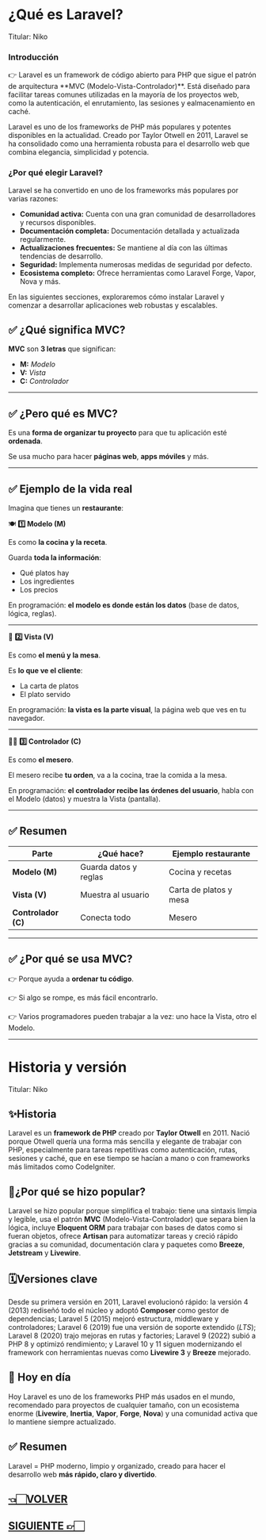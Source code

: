 # ¿Qué es Laravel?

Titular: Niko

### Introducción

<aside>
👉 Laravel es un framework de código abierto para PHP que sigue el patrón de arquitectura **MVC (Modelo-Vista-Controlador)**. Está diseñado para facilitar tareas comunes utilizadas en la mayoría de los proyectos web, como la autenticación, el enrutamiento, las sesiones y ealmacenamiento en caché.

</aside>

Laravel es uno de los frameworks de PHP más populares y potentes disponibles en la actualidad. Creado por Taylor Otwell en 2011, Laravel se ha consolidado como una herramienta robusta para el desarrollo web que combina elegancia, simplicidad y potencia.

### ¿Por qué elegir Laravel?

Laravel se ha convertido en uno de los frameworks más populares por varias razones:

- **Comunidad activa:** Cuenta con una gran comunidad de desarrolladores y recursos disponibles.
- **Documentación completa:** Documentación detallada y actualizada regularmente.
- **Actualizaciones frecuentes:** Se mantiene al día con las últimas tendencias de desarrollo.
- **Seguridad:** Implementa numerosas medidas de seguridad por defecto.
- **Ecosistema completo:** Ofrece herramientas como Laravel Forge, Vapor, Nova y más.

En las siguientes secciones, exploraremos cómo instalar Laravel y comenzar a desarrollar aplicaciones web robustas y escalables.

## ✅ **¿Qué significa MVC?**

**MVC** son **3 letras** que significan:

- **M:** *Modelo*
- **V:** *Vista*
- **C:** *Controlador*

---

## ✅ **¿Pero qué es MVC?**

Es una **forma de organizar tu proyecto** para que tu aplicación esté **ordenada**.

Se usa mucho para hacer **páginas web**, **apps móviles** y más.

---

## ✅ **Ejemplo de la vida real**

Imagina que tienes un **restaurante**:

🍽️ **1️⃣ Modelo (M)**

Es como **la cocina y la receta**.

Guarda **toda la información**:

- Qué platos hay
- Los ingredientes
- Los precios

En programación: **el modelo es donde están los datos** (base de datos, lógica, reglas).

---

👀 **2️⃣ Vista (V)**

Es como **el menú y la mesa**.

Es **lo que ve el cliente**:

- La carta de platos
- El plato servido

En programación: **la vista es la parte visual**, la página web que ves en tu navegador.

---

🧑‍🍳 **3️⃣ Controlador (C)**

Es como **el mesero**.

El mesero recibe **tu orden**, va a la cocina, trae la comida a la mesa.

En programación: **el controlador recibe las órdenes del usuario**, habla con el Modelo (datos) y muestra la Vista (pantalla).

---

## ✅ **Resumen**

| Parte | ¿Qué hace? | Ejemplo restaurante |
| --- | --- | --- |
| **Modelo (M)** | Guarda datos y reglas | Cocina y recetas |
| **Vista (V)** | Muestra al usuario | Carta de platos y mesa |
| **Controlador (C)** | Conecta todo | Mesero |

---

## ✅ **¿Por qué se usa MVC?**

👉 Porque ayuda a **ordenar tu código**.

👉 Si algo se rompe, es más fácil encontrarlo.

👉 Varios programadores pueden trabajar a la vez: uno hace la Vista, otro el Modelo.

---
# Historia y versión

Titular: Niko

## ✨Historia

Laravel es un **framework de PHP** creado por **Taylor Otwell** en 2011. Nació porque Otwell quería una forma más sencilla y elegante de trabajar con PHP, especialmente para tareas repetitivas como autenticación, rutas, sesiones y caché, que en ese tiempo se hacían a mano o con frameworks más limitados como CodeIgniter.

## 🚀¿Por qué se hizo popular?

Laravel se hizo popular porque simplifica el trabajo: tiene una sintaxis limpia y legible, usa el patrón **MVC** (Modelo-Vista-Controlador) que separa bien la lógica, incluye **Eloquent ORM** para trabajar con bases de datos como si fueran objetos, ofrece **Artisan** para automatizar tareas y creció rápido gracias a su comunidad, documentación clara y paquetes como **Breeze**, **Jetstream** y **Livewire**.

## 🗓️Versiones clave

Desde su primera versión en 2011, Laravel evolucionó rápido: la versión 4 (2013) rediseñó todo el núcleo y adoptó **Composer** como gestor de dependencias; Laravel 5 (2015) mejoró estructura, middleware y controladores; Laravel 6 (2019) fue una versión de soporte extendido (*LTS*); Laravel 8 (2020) trajo mejoras en rutas y factories; Laravel 9 (2022) subió a PHP 8 y optimizó rendimiento; y Laravel 10 y 11 siguen modernizando el framework con herramientas nuevas como **Livewire 3** y **Breeze** mejorado.

## 🌟 Hoy en día

Hoy Laravel es uno de los frameworks PHP más usados en el mundo, recomendado para proyectos de cualquier tamaño, con un ecosistema enorme (**Livewire**, **Inertia**, **Vapor**, **Forge**, **Nova**) y una comunidad activa que lo mantiene siempre actualizado.

## ✅ Resumen

Laravel = PHP moderno, limpio y organizado, creado para hacer el desarrollo web **más rápido, claro y divertido**.
## [👈🏻VOLVER](0.%20Laravel%20index.md)

## [SIGUIENTE 👉🏻](Requisitos%20básicos.md)